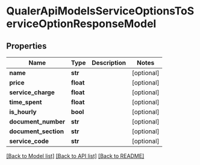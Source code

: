 # QualerApiModelsServiceOptionsToServiceOptionResponseModel

## Properties
Name | Type | Description | Notes
------------ | ------------- | ------------- | -------------
**name** | **str** |  | [optional] 
**price** | **float** |  | [optional] 
**service_charge** | **float** |  | [optional] 
**time_spent** | **float** |  | [optional] 
**is_hourly** | **bool** |  | [optional] 
**document_number** | **str** |  | [optional] 
**document_section** | **str** |  | [optional] 
**service_code** | **str** |  | [optional] 

[[Back to Model list]](../README.md#documentation-for-models) [[Back to API list]](../README.md#documentation-for-api-endpoints) [[Back to README]](../README.md)

